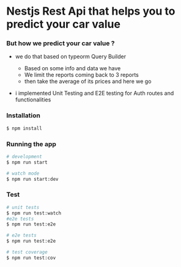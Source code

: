 # Nestjs Rest Api that helps you to predict your car value

### But how we predict your car value ?

* we do that based on typeorm Query Builder
  - Based on some info and data we have 
  - We limit the reports coming back to 3 reports
  - then take the average of its prices and here we go

* i implemented Unit Testing and E2E testing for Auth routes and functionalities


### Installation

```bash
$ npm install
```

### Running the app

```bash
# development
$ npm run start

# watch mode
$ npm run start:dev

```

### Test

```bash
# unit tests
$ npm run test:watch
#e2e tests
$ npm run test:e2e

# e2e tests
$ npm run test:e2e

# test coverage
$ npm run test:cov
```